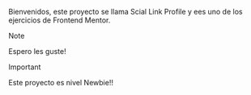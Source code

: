 Bienvenidos, este proyecto se llama Scial Link Profile y ees uno de los ejercicios de Frontend Mentor.

>[!NOTE]
Espero les guste!

>[!IMPORTANT]
Este proyecto es nivel Newbie!!